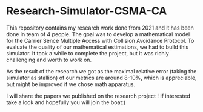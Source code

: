 # Research-Simulator-CSMA-CA
This repository contains my research work done from 2021 and it has been done in team of 4 people. The goal was to develop a mathematical model for the Carrier Sence Multiple Access with Collision Avoidance Protocol.  To evaluate the quality of our mathematical estimations, we had to build this simulator. 
It took a while to complete the project, but it was richly challenging and worth to work on.

As the result of the research we got as the maximal relative error (taking the simulator as stallion) of our metrics are around 8-10%, which is appreciable, but might be improved if we chose math apparatus. 

I will share the papers we published on the research project ! If interested take a look and hopefully you will join the boat:)

